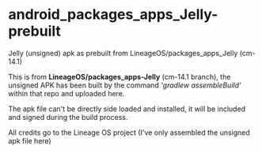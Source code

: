 # android_packages_apps_Jelly-prebuilt
Jelly (unsigned) apk as prebuilt from LineageOS/packages_apps_Jelly (cm-14.1)

This is from **LineageOS/packages_apps-Jelly** (cm-14.1 branch), the unsigned 
APK has been built by the command *'gradlew assembleBuild'* within that repo
and uploaded here. 

The apk file can't be directly side loaded and installed, it will be included and signed during the 
build process.

All credits go to the Lineage OS project (I've only assembled the unsigned apk file here)
